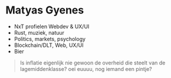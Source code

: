 # Matyas Gyenes

- NxT profielen Webdev & UX/UI
- Rust, muziek, natuur
- Politics, markets, psychology
- Blockchain/DLT, Web, UX/UI
- Bier

>Is inflatie eigenlijk nie gewoon de overheid die steelt van de lagemiddenklasse? oei euuuu, nog iemand een pintje?